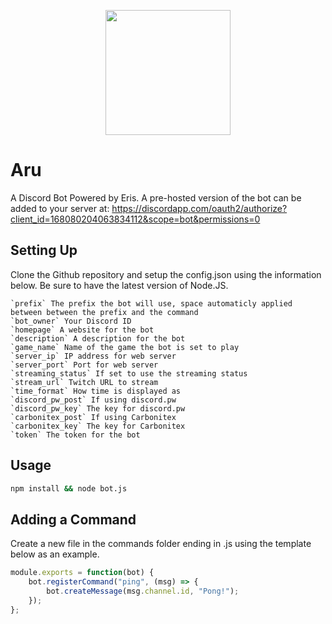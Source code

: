 <p align="center">
  <img src="https://github.com/perhion/aru/blob/master/logo.png?raw=true" height="200px" width="200px">
</p>

# Aru
A Discord Bot Powered by Eris.
A pre-hosted version of the bot can be added to your server at:
https://discordapp.com/oauth2/authorize?client_id=168080204063834112&scope=bot&permissions=0

## Setting Up
Clone the Github repository and setup the config.json using the information below. Be sure to have the latest version of Node.JS.
```
`prefix` The prefix the bot will use, space automaticly applied between between the prefix and the command
`bot_owner` Your Discord ID
`homepage` A website for the bot
`description` A description for the bot
`game_name` Name of the game the bot is set to play
`server_ip` IP address for web server
`server_port` Port for web server
`streaming_status` If set to use the streaming status
`stream_url` Twitch URL to stream
`time_format` How time is displayed as
`discord_pw_post` If using discord.pw
`discord_pw_key` The key for discord.pw
`carbonitex_post` If using Carbonitex
`carbonitex_key` The key for Carbonitex
`token` The token for the bot
```
## Usage
```bash
npm install && node bot.js
```
## Adding a Command
Create a new file in the commands folder ending in .js using the template below as an example.
```javascript
module.exports = function(bot) {
	bot.registerCommand("ping", (msg) => {
		bot.createMessage(msg.channel.id, "Pong!");
	});
};
```
